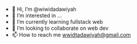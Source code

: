- 👋 Hi, I’m @wiwidadawiyah
- 👀 I’m interested in ...
- 🌱 I’m currently learning fullstack web
- 💞️ I’m looking to collaborate on web dev
- 📫 How to reach me wwidtadawiyah@gmail.com

<!---
wiwidadawiyah/wiwidadawiyah is a ✨ special ✨ repository because its `README.md` (this file) appears on your GitHub profile.
You can click the Preview link to take a look at your changes.
--->
